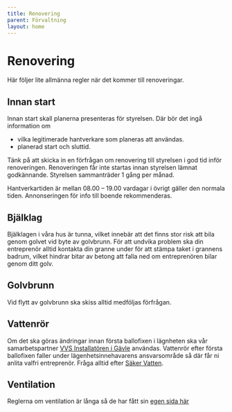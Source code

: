 ```yaml
---
title: Renovering
parent: Förvaltning
layout: home
---
```


# Renovering

Här följer lite allmänna regler när det kommer till renoveringar.

## Innan start

Innan start skall planerna presenteras för styrelsen. Där bör det ingå information om  
- vilka legitimerade hantverkare som planeras att användas.  
- planerad start och sluttid.  

Tänk på att skicka in en förfrågan om renovering till styrelsen i god tid inför renoveringen. Renoveringen får inte startas innan styrelsen lämnat godkännande. Styrelsen sammanträder 1 gång per månad.  

Hantverkartiden är mellan 08.00 – 19.00 vardagar i övrigt gäller den normala tiden. Annonseringen för info till boende rekommenderas.  


## Bjälklag

Bjälklagen i våra hus är tunna, vilket innebär att det finns stor risk att bila genom golvet vid byte av golvbrunn. För att undvika problem ska din entreprenör alltid kontakta din granne under för att stämpa taket i grannens badrum, vilket hindrar bitar av betong att falla ned om entreprenören bilar genom ditt golv.

## Golvbrunn

Vid flytt av golvbrunn ska skiss alltid medföljas förfrågan.

## Vattenrör

Om det ska göras ändringar innan första ballofixen i lägnheten ska vår samarbetspartner [VVS Installatören i Gävle](https://vvsinstallatoren.se/) användas. Vattenrör efter första ballofixen faller under lägenhetsinnehavarens ansvarsområde så där får ni anlita valfri entreprenör. Fråga alltid efter [Säker Vatten](https://sakervatten.se/).

## Ventilation

Reglerna om ventilation är långa så de har fått sin [egen sida här](ventilation.md)